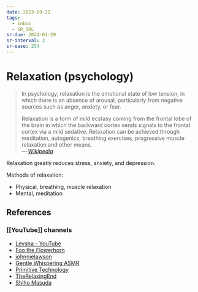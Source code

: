 ```yaml
---
date: 2023-09-21
tags:
  - inbox
  - SR_IRL
sr-due: 2024-01-29
sr-interval: 3
sr-ease: 254
---
```


# Relaxation (psychology)

> In psychology, relaxation is the emotional state of low tension, in which
> there is an absence of arousal, particularly from negative sources such as
> anger, anxiety, or fear.
>
> Relaxation is a form of mild ecstasy coming from the frontal lobe of the brain
> in which the backward cortex sends signals to the frontal cortex via a mild
> sedative. Relaxation can be achieved through meditation, autogenics, breathing
> exercises, progressive muscle relaxation and other means.\
> — <cite>[Wikipedia](https://en.wikipedia.org/wiki/Relaxation_\(psychology\))</cite>

Relaxation greatly reduces stress, anxiety, and depression.

Methods of relaxation:

- Physical, breathing, muscle relaxation
- Mental, meditation

## References

### [[YouTube]] channels

- [Levsha - YouTube](https://www.youtube.com/@user-br3ve9xi1j)
- [Foo the Flowerhorn](https://www.youtube.com/@FootheFlowerhorn/videos)
- [johnnielawson](https://www.youtube.com/@johnnielawson/videos)
- [Gentle Whispering ASMR](https://www.youtube.com/@GentleWhisperingASMR/videos)
- [Primitive Technology](https://www.youtube.com/@primitivetechnology9550/videos)
- [TheRelaxingEnd](https://www.youtube.com/@TheRelaxingEnd/videos)
- [Shiho Masuda](https://www.youtube.com/@ShihoMasuda/videos)

